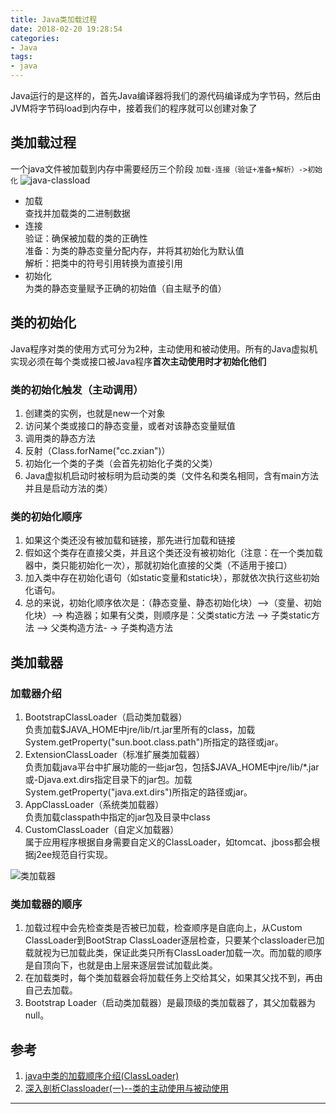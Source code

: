 ```yaml
---
title: Java类加载过程
date: 2018-02-20 19:28:54
categories:
- Java
tags: 
- java
---
```

Java运行的是这样的，首先Java编译器将我们的源代码编译成为字节码，然后由JVM将字节码load到内存中，接着我们的程序就可以创建对象了

## 类加载过程
一个java文件被加载到内存中需要经历三个阶段 `加载-连接（验证+准备+解析）->初始化`
![java-classload](http://p0kzweqn4.bkt.clouddn.com/java-classload.png)
<!-- more -->
* 加载  
查找并加载类的二进制数据
* 连接  
验证：确保被加载的类的正确性  
准备：为类的静态变量分配内存，并将其初始化为默认值  
解析：把类中的符号引用转换为直接引用
* 初始化  
为类的静态变量赋予正确的初始值（自主赋予的值）

## 类的初始化
Java程序对类的使用方式可分为2种，主动使用和被动使用。所有的Java虚拟机实现必须在每个类或接口被Java程序**首次主动使用时才初始化他们**

### 类的初始化触发（主动调用）
1. 创建类的实例，也就是new一个对象 
2. 访问某个类或接口的静态变量，或者对该静态变量赋值
3. 调用类的静态方法
4. 反射（Class.forName("cc.zxian")）
5. 初始化一个类的子类（会首先初始化子类的父类）
6. Java虚拟机启动时被标明为启动类的类（文件名和类名相同，含有main方法并且是启动方法的类）

### 类的初始化顺序
1. 如果这个类还没有被加载和链接，那先进行加载和链接 
2. 假如这个类存在直接父类，并且这个类还没有被初始化（注意：在一个类加载器中，类只能初始化一次），那就初始化直接的父类（不适用于接口） 
3. 加入类中存在初始化语句（如static变量和static块），那就依次执行这些初始化语句。 
4. 总的来说，初始化顺序依次是：（静态变量、静态初始化块）–>（变量、初始化块）–> 构造器；如果有父类，则顺序是：父类static方法 –> 子类static方法 –> 父类构造方法- -> 子类构造方法

## 类加载器
### 加载器介绍
1. BootstrapClassLoader（启动类加载器）  
负责加载$JAVA_HOME中jre/lib/rt.jar里所有的class，加载  
System.getProperty("sun.boot.class.path")所指定的路径或jar。 
2. ExtensionClassLoader（标准扩展类加载器）  
负责加载java平台中扩展功能的一些jar包，包括$JAVA_HOME中jre/lib/*.jar或-Djava.ext.dirs指定目录下的jar包。加载System.getProperty("java.ext.dirs")所指定的路径或jar。 
3. AppClassLoader（系统类加载器）  
负责加载classpath中指定的jar包及目录中class 
4. CustomClassLoader（自定义加载器）  
属于应用程序根据自身需要自定义的ClassLoader，如tomcat、jboss都会根据j2ee规范自行实现。

![类加载器](http://p0kzweqn4.bkt.clouddn.com/classloader.png)

### 类加载器的顺序 
1. 加载过程中会先检查类是否被已加载，检查顺序是自底向上，从Custom ClassLoader到BootStrap ClassLoader逐层检查，只要某个classloader已加载就视为已加载此类，保证此类只所有ClassLoader加载一次。而加载的顺序是自顶向下，也就是由上层来逐层尝试加载此类。 
2. 在加载类时，每个类加载器会将加载任务上交给其父，如果其父找不到，再由自己去加载。 
3. Bootstrap Loader（启动类加载器）是最顶级的类加载器了，其父加载器为null。

## 参考
1. [java中类的加载顺序介绍(ClassLoader)](http://blog.csdn.net/eff666/article/details/52203406)
2. [深入剖析Classloader(一)--类的主动使用与被动使用](http://yhjhappy234.blog.163.com/blog/static/3163283220115573911607/)

---